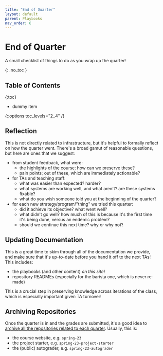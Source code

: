 ```yaml
---
title: "End of Quarter"
layout: default
parent: Playbooks
nav_order: 6
---
```


# End of Quarter

A small checklist of things to do as you wrap up the quarter!

{: .no_toc }

## Table of Contents

{:toc}

- dummy item

{::options toc_levels="2..4" /}

## Reflection

This is not directly related to infrastructure, but it's helpful to formally reflect on how the quarter went. There's a broad gamut of reasonable questions, but here are ones that we suggest:

- from student feedback, what were:
  - the highlights of the course; how can we preserve these?
  - pain points; out of these, which are immediately actionable?
- for TAs and teaching staff:
  - what was easier than expected? harder?
  - what systems are working well, and what aren't? are these systems fixable?
  - what do you wish someone told you at the beginning of the quarter?
- for each new strategy/program/"thing" we tried this quarter:
  - did it achieve its objective? what went well?
  - what didn't go well? how much of this is because it's the first time it's being done, versus an endemic problem?
  - should we continue this next time? why or why not?

## Updating Documentation

This is a great time to skim through all of the documentation we provide, and make sure that it's up-to-date before you hand it off to the next TAs! This includes:

- the playbooks (and other content) *on this site*!
- repository READMEs (especially for the barista one, which is never re-made)

This is a crucial step in preserving knowledge across iterations of the class, which is especially important given TA turnover!

## Archiving Repositories

Once the quarter is in and the grades are submitted, it's a good idea to [archive all the repositories related to each quarter](https://docs.github.com/en/repositories/archiving-a-github-repository/archiving-repositories). Usually, this is:

- the course website, e.g. `spring-23`
- the project starter, e.g. `spring-23-project-starter`
- the (public) autograder, e.g. `spring-23-autograder`
